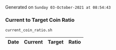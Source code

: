 Generated on `Sunday 03-October-2021 at 08:54:43`

### Current to Target Coin Ratio
`current_coin_ratio.sh`

Date|Current|Target|Ratio
---|---|---|---
